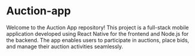 # Auction-app
Welcome to the Auction App repository! This project is a full-stack mobile application developed using React Native for the frontend and Node.js for the backend. The app enables users to participate in auctions, place bids, and manage their auction activities seamlessly.
